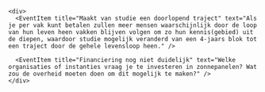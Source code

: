     <div>
      <EventItem title="Maakt van studie een doorlopend traject" text="Als je per vak kunt betalen zullen meer mensen waarschijnlijk door de loop van hun leven heen vakken blijven volgen om zo hun kennis(gebied) uit de diepen, waardoor studie mogelijk veranderd van een 4-jaars blok tot een traject door de gehele levensloop heen." />

      <EventItem title="Financiering nog niet duidelijk" text="Welke organisaties of instanties vraag je te investeren in zonnepanelen? Wat zou de overheid moeten doen om dit mogelijk te maken?" />
    </div>
